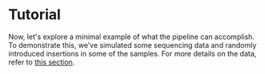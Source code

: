 # Tutorial


Now, let's explore a minimal example of what the pipeline can accomplish. To demonstrate this, we’ve simulated some sequencing data and randomly introduced insertions in some of the samples. For more details on the data, refer to [this section](../other/other_simulation.md).
